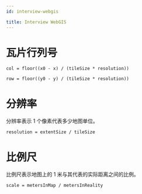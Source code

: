 ```yaml
---
id: interview-webgis

title: Interview WebGIS
---
```


# 瓦片行列号

```
col = floor((x0 - x) / (tileSize * resolution))

row = floor((y0 - y) / (tileSize * resolution))
```

# 分辨率

分辨率表示 1 个像素代表多少地图单位。

```
resolution = extentSize / tileSize
```

# 比例尺

比例尺表示地图上的 1 米与其代表的实际距离之间的比例。

```
scale = metersInMap / metersInReality
```

